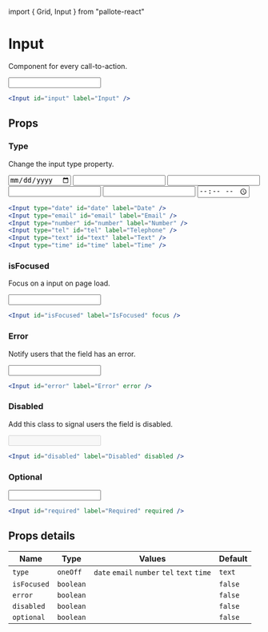 ---
---
import { Grid, Input } from "pallote-react"

# Input

Component for every call-to-action.

<div class="docs__block">
  <div class="docs__items">
    <Input id="input" label="Input" />
  </div>

  ```jsx
  <Input id="input" label="Input" />
  ```
</div>

## Props

### Type

Change the input type property.

<div class="docs__block">
  <Grid wrapper spacing={2}>
    <Grid item xs="6"><Input type="date" id="date" label="Date" /></Grid>
    <Grid item xs="6"><Input type="email" id="email" label="Email" /></Grid>
    <Grid item xs="6"><Input type="number" id="number" label="Number" /></Grid>
    <Grid item xs="6"><Input type="tel" id="tel" label="Telephone" /></Grid>
    <Grid item xs="6"><Input type="text" id="text" label="Text" /></Grid>
    <Grid item xs="6"><Input type="time" id="time" label="Time" /></Grid>
  </Grid>

  ```jsx
  <Input type="date" id="date" label="Date" />
  <Input type="email" id="email" label="Email" />
  <Input type="number" id="number" label="Number" />
  <Input type="tel" id="tel" label="Telephone" />
  <Input type="text" id="text" label="Text" />
  <Input type="time" id="time" label="Time" />
  ```
</div>

### isFocused

Focus on a input on page load.

<div class="docs__block">
  <div class="docs__items">
    <Input id="isFocused" label="IsFocused" focus />
  </div>

  ```jsx
  <Input id="isFocused" label="IsFocused" focus />
  ```
</div>

### Error

Notify users that the field has an error.

<div class="docs__block">
  <div class="docs__items">
    <Input id="error" label="Error" error />
  </div>

  ```jsx
  <Input id="error" label="Error" error />
  ```
</div>

### Disabled

Add this class to signal users the field is disabled.

<div class="docs__block">
  <div class="docs__items">
    <Input id="disabled" label="Disabled" disabled />
  </div>

  ```jsx
  <Input id="disabled" label="Disabled" disabled />
  ```
</div>

### Optional

<div class="docs__block">
  <div class="docs__items">
    <Input id="required" label="Required" required />
  </div>

  ```jsx
  <Input id="required" label="Required" required />
  ```
</div>

## Props details

| Name | Type | Values | Default |
| - | - | - | - |
| `type` | `oneOff` | `date` `email` `number` `tel` `text` `time` | `text` |
| `isFocused` | `boolean` | | `false` |
| `error` | `boolean` | | `false` |
| `disabled` | `boolean` | | `false` |
| `optional` | `boolean` | | `false` |
